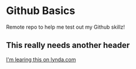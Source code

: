 # Github Basics
Remote repo to help me test out my Github skillz!
## This really needs another header
[I'm learing this on lynda.com](https://lynda.com)
